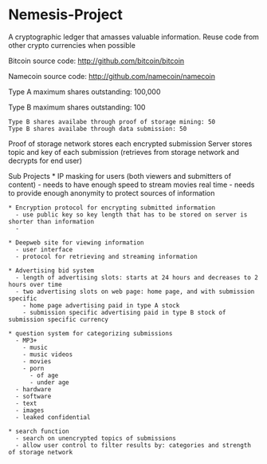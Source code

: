 Nemesis-Project
===============

A cryptographic ledger that amasses valuable information.  Reuse code from other crypto currencies when possible

Bitcoin source code:
http://github.com/bitcoin/bitcoin

Namecoin source code:
http://github.com/namecoin/namecoin

Type A maximum shares outstanding: 100,000

Type B maximum shares outstanding: 100

    Type B shares availabe through proof of storage mining: 50
    Type B shares availabe through data submission: 50
    
Proof of storage network stores each encrypted submission
Server stores topic and key of each submission (retrieves from storage network and decrypts for end user)

  Sub Projects
    * IP masking for users (both viewers and submitters of content)
      - needs to have enough speed to stream movies real time
      - needs to provide enough anonymity to protect sources of information
    
    * Encryption protocol for encrypting submitted information
      - use public key so key length that has to be stored on server is shorter than information
      - 
      
    * Deepweb site for viewing information
      - user interface
      - protocol for retrieving and streaming information
    
    * Advertising bid system
      - length of advertising slots: starts at 24 hours and decreases to 2 hours over time
      - two advertising slots on web page: home page, and with submission specific
        - home page advertising paid in type A stock
        - submission specific advertising paid in type B stock of submission specific currency
    
    * question system for categorizing submissions
      - MP3+
        - music
        - music videos
        - movies
        - porn
          - of age
          - under age
      - hardware
      - software
      - text
      - images
      - leaked confidential
      
    * search function
      - search on unencrypted topics of submissions
      - allow user control to filter results by: categories and strength of storage network
